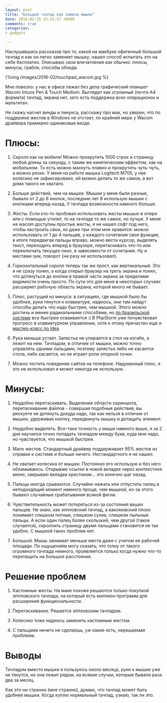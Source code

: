 ```yaml
---
layout: post
title: "Большой тачпад как замена мышки"
date: 2016-02-25 23:31:57 +0500
comments: true
categories: 
- gadgets

---
```


Наслушавшись рассказов про то, какой на макбуке офигенный большой тачпад и как он легко заменяет мышку,
нашел способ испытать это на себе бесплатно. Описываю свои впечатления как обычно: плюсы, минусы, грабли, способы обхода.

{%img /images/2016-02/touchpad_wacom.jpg %}

<!-- more -->

Мне повезло: у нас в офисе лежал без дела графический планшет Wacom Intuos Pen & Touch Medium.
Выглядит как огромный (почти А4 формата) тачпад, экрана нет, зато есть поддержка всех операционок и мультитач.

Не скажу насчет винды и линукса, расскажу про мак, но уверен, что по поддержке жестов в Windows не отстает, по крайней мере у Wacom драйвера примерно одинаковые везде.



# Плюсы:

1. Скролл как на мобиле! Можно прокрутить 1000 строк и страницу любой длины за секунду, с таким же кинетическим эффектом, как на мобильном. То есть можно махнуть плавно и прокрутить чуть-чуть, а можно резко. У меня на работе мышка Logitech M705, у нее колесико не зафиксировано, ей можно делать то же самое, а вот дома такого не хватало.

2. Больше действий, чем на мышке. Мышки у меня были разные, бывало от 2 до 8 кнопок, последние лет 8 использую мышки с кнопками вперед-назад. У тачпада возможности намного больше. 

3. Жесты. Если кто-то пробовал использовать жесты мышью в опере или с помощью утилит, то на тачпаде то же самое, но лучше. У меня на wacom доступны простые жесты, я не нашел софт под него, чтобы настроить свои, но даже при этом мне нравится: можно использовать от 1 до 4 пальцев, у каждого сочетания своя функция, в итоге передвигая пальцы вправо, можно вести курсор, выделять текст, переходить вперед в браузере, перетаскивать что-то или переключать текущее окно, в зависимости от сочетания. Ну и местами зум, поворот (ни разу не использовал).

4. Горизонтальный скролл теперь так же прост, как вертикальный. Это я не сразу понял, а когда открыл браузер на треть экрана и понял, что дотянуться до кнопки в правой части экрана за пределами видимости очень просто. По сути это для меня в некоторых случаях расширяет рабочую область экрана, которой много не бывает.

5. Плюс, растущий из минуса: в ситуациях, где мышкой было бы удобнее, руки тянутся к клавиатуре, надеюсь, они там найдут способы делать что надо быстрее, чем мышкой. Этого можно достичь и менее радикальными способами, но [по бразильской системе](https://www.youtube.com/watch?v=NnTi9B-D6LA) все быстрее осваивается :) В PhpStorm уже почувствовал прогресс в клавиатурном управлении, хотя к этому причастен еще и [мастер-класс по Idea](https://www.youtube.com/watch?v=eq3KiAH4IBI)

6. Рука меньше устает. Запястье не упирается в стол на изгибе, а лежит на нем. Тачпадом, в отличие от мышки, можно точно управлять одними пальцами, поэтому запястье либо не касается стола, либо касается, но не играет роли опорной точки.

7. Можно тестить поведение сайтов на телефоне. Надуманный плюс, я это не использовал и может никогда не использую.



# Минусы:

1. Неудобно перетаскивать. Выделение области скриншота, перетаскивание файлов - совершая подобные действия, вы рискуете не дотянуть докуда надо, так как нельзя в отличие от мышки, удерживая кнопку, передвинуть мышку и дотащить элемент.

2. Неудобно выделять. Все-таки точность у мыши намного выше, я за 2 дня научился точно попадать тачпадом между букв, куда мне надо, но чувствуется, что мышкой быстрее.

3. Мало жестов. Стандартный драйвер поддерживает 95% жестов из справки к системе и больше ничего. Нестандартного я не нашел.

4. Не хватает колесика от мышки. Постоянно его использую и без него обламываюсь. Открываю ссылки в новой вкладке через контекстное меню, закрываю вкладки крестиком... это конечно шаг назад.

5. Пальцы иногда срываются. Случайно нажать или отпустить палец в неподходящий момент намного проще, чем мышкой, из-за этого бывают случайные срабатывания всякой фигни.

6. Чувствительность может потеряться из-за состояния ваших пальцев. Не знаю, как эппловский тачпад, а вакомовский плохо понимает слишком потные, слишком сухие, слишком пыльные пальцы. А если один палец более скользкий, чем другой (такое случается), скроллить страницу двумя пальцами становится не так удобно. С мышкой таких проблем нет.

7. Большой. Мышь занимает меньше места даже с учетом ее рабочей площади. По ощущениям могу сказать, что толку от такого огромного тачпада немного, проявляется только когда нужно что-то перетащить на большое расстояние.



# Решение проблем

1. Кастомные жесты. На маке похоже решаются только покупкой эппловского тачпада, на который есть миллион программ для расширения функциональности.

2. Перетаскивание. Решается эппловским тачпадом.

3. Колесико тоже надеюсь заменить кастомным жестом.

4. С пальцами ничего не сделаешь, уж какие есть, нерешаемая проблема.



# Выводы

Тачпадом вместо мышки я пользуюсь около месяца, руки к мышке уже не тянутся, но она лежит рядом, на всякие случаи, которые бывали раза два за месяц.

Как это ни странно (мне странно), думаю, что тачпад может быть удобнее мышки. Когда куплю нормальный тачпад, узнаю, так ли это.

